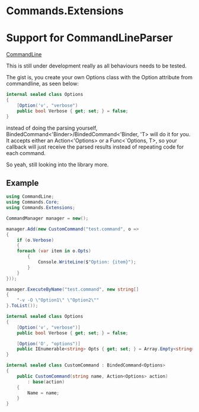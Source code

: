 # Commands.Extensions

# Support for CommandLineParser
[CommandLine](https://github.com/commandlineparser/commandline)

This is still under development really as all behaviours needs to be tested.

The gist is, you create your own Options class with the Option attribute from commandline, as seen below:

```cs
internal sealed class Options
{
	[Option('v', "verbose")
	public bool Verbose { get; set; } = false;
}
```
instead of doing the parsing yourself, BindedCommand<'Binder>/BindedCommand<'Binder, 'T> will do it for you. It accepts either an Action<'Options> or a Func<`Options, T>, so your callback will just receive the parsed results instead of repeating code for each command.

So yeah, still looking into the library more.

## Example
```cs
using CommandLine;
using Commands.Core;
using Commands.Extensions;

CommandManager manager = new();

manager.Add(new CustomCommand("test.command", o =>
{
    if (o.Verbose)
    {
	foreach (var item in o.Opts)
        {
            Console.WriteLine($"Option: {item}");
        }
    }
}));

manager.ExecuteByName("test.command", new string[]
{
	"-v -O \"Option1\" \"Option2\""
}.ToList());

internal sealed class Options
{
	[Option('v', "verbose")]
	public bool Verbose { get; set; } = false;

	[Option('O', "options")]
	public IEnumerable<string> Opts { get; set; } = Array.Empty<string>();
}

internal sealed class CustomCommand : BindedCommand<Options>
{
	public CustomCommand(string name, Action<Options> action)
		: base(action)
	{
		Name = name;
	}
}
```
